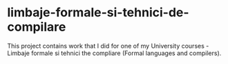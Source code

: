 # limbaje-formale-si-tehnici-de-compilare

This project contains work that I did for one of my University courses - Limbaje formale si tehnici the compliare (Formal languages and compilers).
